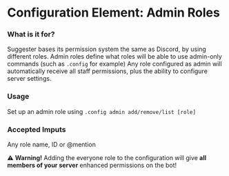 # Configuration Element: Admin Roles

### What is it for?
Suggester bases its permission system the same as Discord, by using different roles. Admin roles define what roles will be able to use admin-only commands (such as `.config` for example)
Any role configured as admin will automatically receive all staff permissions, plus the ability to configure server settings.


### Usage
Set up an admin role using `.config admin add/remove/list [role]`

### Accepted Imputs
Any role name, ID or @mention

⚠ **Warning!** Adding the everyone role to the configuration will give **all members of your server** enhanced permissions on the bot!

